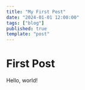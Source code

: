 ```yaml
---
title: "My First Post"
date: "2024-01-01 12:00:00"
tags: ["blog"]
published: true
template: "post"
---
```


# First Post

Hello, world!
